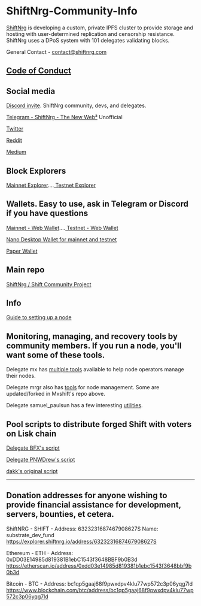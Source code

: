 # ShiftNrg-Community-Info 

[ShiftNrg](https://shiftnrg.org/) is developing a custom, private IPFS cluster to provide storage and hosting with user-determined replication and censorship resistance. ShiftNrg uses a DPoS system with 101 delegates validating blocks.

General Contact - contact@shiftnrg.com

## [Code of Conduct](https://github.com/PNWDrew/ShiftNrg-Community-Info/blob/main/Code%20of%20Conduct.MD)

## Social media

[Discord invite](https://discord.gg/vpQY5Eh). ShiftNrg community, devs, and delegates.

[Telegram - ShiftNrg - The New Web³](https://t.me/shiftproject) Unofficial 

[Twitter](https://twitter.com/ShiftNrg)

[Reddit](https://www.reddit.com/r/ShiftProject/wiki/index)

[Medium](https://medium.com/@ShiftNrg)

## Block Explorers

[Mainnet Explorer](https://explorer.shiftnrg.org/)....[ Testnet Explorer](https://explorer.testnet.shiftnrg.org/)

## Wallets. Easy to use, ask in Telegram or Discord if you have questions

[Mainnet - Web Wallet](https://wallet.shiftnrg.org/)....[ Testnet - Web Wallet](https://wallet.testnet.shiftnrg.org/)

[Nano Desktop Wallet for mainnet and testnet](https://github.com/ShiftNrg/shift-nano/releases)
  
[Paper Wallet](https://github.com/ShiftNrg/shift-paperwallet) 

## Main repo

[ShiftNrg / Shift Community Project](https://github.com/ShiftNrg) 

## Info
  
[Guide to setting up a node](https://www.reddit.com/r/ShiftProject/wiki/guides/delegate)

## Monitoring, managing, and recovery tools by community members. If you run a node, you'll want some of these tools.

Delegate mx has [multiple tools](https://github.com/MxShift) available to help node operators manage their nodes. 

Delegate mrgr also has [tools](https://github.com/mrgrshift) for node management. Some are updated/forked in Mxshift's repo above.

Delegate samuel_paulsun has a few interesting [utilities](https://github.com/samuelpaulsun?tab=repositories).

## Pool scripts to distribute forged Shift with voters on Lisk chain

[Delegate BFX's script](https://github.com/Bx64/shift-pool)

[Delegate PNWDrew's script](https://github.com/PNWDrew/dpos-pool)

[dakk's original script](https://github.com/dakk/lisk-pool) 

_______________________________________________________________________________________________________________________________________________________
## Donation addresses for anyone wishing to provide financial assistance for development, servers, bounties, et cetera.

ShiftNRG - SHIFT - Address: 6323231687467908627S Name: substrate_dev_fund
https://explorer.shiftnrg.io/address/6323231687467908627S

Ethereum - ETH - Address: 0xDD03E14985d819381B1ebC1543f3648BBF9b0B3d
https://etherscan.io/address/0xdd03e14985d819381b1ebc1543f3648bbf9b0b3d

Bitcoin - BTC - Address: bc1qp5gaaj68f9pwxdpv4klu77wp572c3p06yqg7ld
https://www.blockchain.com/btc/address/bc1qp5gaaj68f9pwxdpv4klu77wp572c3p06yqg7ld


